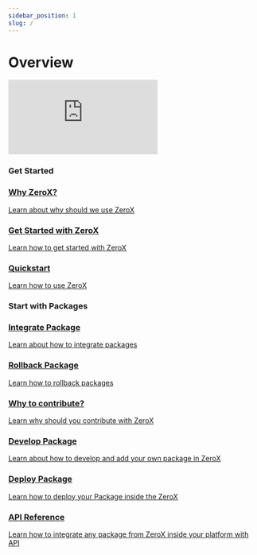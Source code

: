 ```yaml
---
sidebar_position: 1
slug: /
---
```


# Overview

<div style={{ position : 'relative', paddingBottom : '56.25%', height : '0' }}><iframe style={{ position : 'absolute', top : '0', left : '0', width : '100%', height : '100%' }} width="560" height="315" src="https://www.youtube-nocookie.com/embed/F7WKovEFdnw" title="YouTube video player" frameborder="0" allow="accelerometer; autoplay; clipboard-write; encrypted-media; gyroscope; picture-in-picture" allowfullscreen></iframe></div>

### Get Started

<div class="container">
  <div class="row">
    <!-- First Box -->
    <div class="col col--4">
      <a href="/zerox-website/introduction/why_zerox" class="card shadow--md margin-bottom--lg">
        <div class="card__header">
          <h3>Why ZeroX?</h3>
        </div>
        <div class="card__body">
          <p>Learn about why should we use ZeroX</p>
        </div>
      </a>
    </div>
    <!-- Second Box -->
    <div class="col col--4">
      <a href="/zerox-website/introduction/getting_started" class="card shadow--md margin-bottom--lg">
        <div class="card__header">
          <h3>Get Started with ZeroX</h3>
        </div>
        <div class="card__body">
          <p>Learn how to get started with ZeroX</p>
        </div>
      </a>
    </div>
      <!-- Third Box -->
    <div class="col col--4">
      <a href="/zerox-website/introduction/quick_start" class="card shadow--md margin-bottom--lg">
        <div class="card__header">
          <h3>Quickstart</h3>
        </div>
        <div class="card__body">
          <p>Learn how to use ZeroX</p>
        </div>
      </a>
    </div>
  </div>
</div>

### Start with Packages

<div class="container">
  <div class="row">
    <!-- First Box -->
    <div class="col col--4">
      <a href="/zerox-website/packages/integrate-package" class="card shadow--md margin-bottom--lg">
        <div class="card__header">
          <h3>Integrate Package</h3>
        </div>
        <div class="card__body">
          <p>Learn about how to integrate packages</p>
        </div>
      </a>
    </div>
    <!-- Second Box -->
    <div class="col col--4">
      <a href="/zerox-website/packages/rollback-package" class="card shadow--md margin-bottom--lg">
        <div class="card__header">
          <h3>Rollback Package</h3>
        </div>
        <div class="card__body">
          <p>Learn how to rollback packages</p>
        </div>
      </a>
    </div>
      <!-- Third Box -->
    <div class="col col--4">
      <a href="/zerox-website/for-developers/why-to-contribute" class="card shadow--md margin-bottom--lg">
        <div class="card__header">
          <h3>Why to contribute?</h3>
        </div>
        <div class="card__body">
          <p>Learn why should you contribute with ZeroX</p>
        </div>
      </a>
    </div>
    <!-- Forth Box -->
    <div class="col col--4">
      <a href="/zerox-website/for-developers/develop-package" class="card shadow--md margin-bottom--lg">
        <div class="card__header">
          <h3>Develop Package</h3>
        </div>
        <div class="card__body">
          <p>Learn about how to develop and add your own package in ZeroX</p>
        </div>
      </a>
    </div>
    <!-- Fifth Box -->
    <div class="col col--4">
      <a href="/zerox-website/packages/rollback-package" class="card shadow--md margin-bottom--lg">
        <div class="card__header">
          <h3>Deploy Package</h3>
        </div>
        <div class="card__body">
          <p>Learn how to deploy your Package inside the ZeroX</p>
        </div>
      </a>
    </div>
      <!-- sixth Box -->
    <div class="col col--4">
      <a href="/zerox-website/for-developers/api-reference" class="card shadow--md margin-bottom--lg">
        <div class="card__header">
          <h3>API Reference</h3>
        </div>
        <div class="card__body">
          <p>Learn how to integrate any package from ZeroX inside your platform with API</p>
        </div>
      </a>
    </div>
  </div>
</div>

